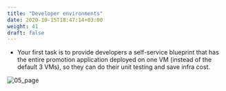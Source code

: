 ```yaml
---
title: "Developer environments"
date: 2020-10-15T18:47:14+03:00
weight: 41
draft: false
---
```


* Your first task is to provide developers a self-service blueprint that has the entire promotion application deployed on one VM (instead of the default 3 VMs), so they can do their unit testing and save infra cost.​

![05_page](/images/module1/05_page.png)